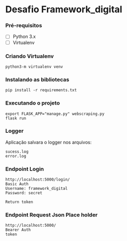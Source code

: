 # Desafio Framework_digital

### Pré-requisitos
* [ ] Python 3.x 
* [ ] Virtualenv

### Criando Virtualenv
```
python3-m virtualenv venv
```

### Instalando as bibliotecas

```
pip install -r requirements.txt
```

### Executando o projeto

```
export FLASK_APP="manage.py" webscraping.py
flask run
```

### Logger

Aplicação salvara o logger nos arquivos:
```
sucess.log
error.log

```


### Endpoint Login
```
http://localhost:5000/login/
Basic Auth
Username: framework_digital
Password: secret

Return token
```



### Endpoint Request Json Place holder
```
http://localhost:5000/
Bearer Auth
token
```